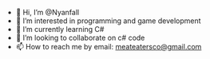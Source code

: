 - 👋 Hi, I’m @Nyanfall
- 👀 I’m interested in programming and game development
- 🌱 I’m currently learning C#
- 💞️ I’m looking to collaborate on c# code
- 📫 How to reach me by email: meateatersco@gmail.com

<!---
Nyanfall/Nyanfall is a ✨ special ✨ repository because its `README.md` (this file) appears on your GitHub profile.
You can click the Preview link to take a look at your changes.
--->
